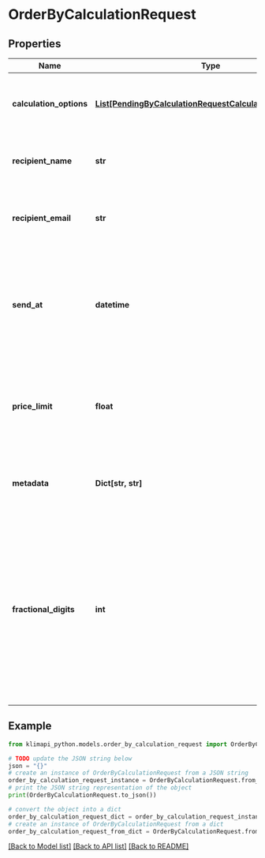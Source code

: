 # OrderByCalculationRequest


## Properties

Name | Type | Description | Notes
------------ | ------------- | ------------- | -------------
**calculation_options** | [**List[PendingByCalculationRequestCalculationOptionsInner]**](PendingByCalculationRequestCalculationOptionsInner.md) | An Array of [Calculation Options](https://klimapi.com/resources/factors). See the full list of supported options [here](https://klimapi.com/resources/factors). | 
**recipient_name** | **str** | The name which should be associated with the compensation | [optional] 
**recipient_email** | **str** | If a valid e-mail address is provided, we will send the certificate to this address | [optional] 
**send_at** | **datetime** | Timestamp of when the certificate should be send to the customer in ISO 8601 format (UTC). Defaults to the current timestamp. | [optional] 
**price_limit** | **float** | Set an optional price limit. if the order would exceed the limit a error will be thrown. Set the limit in the given currency. | [optional] 
**metadata** | **Dict[str, str]** | Add additional queryable information to the order as key-value pairs | [optional] 
**fractional_digits** | **int** | Normally, the calculation results are rounded to the nearest whole number. Specify here how many decimal places you would like to receive in addition. This only applies to calculation results, compensations are always made in whole kilograms | [optional] [default to 2]

## Example

```python
from klimapi_python.models.order_by_calculation_request import OrderByCalculationRequest

# TODO update the JSON string below
json = "{}"
# create an instance of OrderByCalculationRequest from a JSON string
order_by_calculation_request_instance = OrderByCalculationRequest.from_json(json)
# print the JSON string representation of the object
print(OrderByCalculationRequest.to_json())

# convert the object into a dict
order_by_calculation_request_dict = order_by_calculation_request_instance.to_dict()
# create an instance of OrderByCalculationRequest from a dict
order_by_calculation_request_from_dict = OrderByCalculationRequest.from_dict(order_by_calculation_request_dict)
```
[[Back to Model list]](../README.md#documentation-for-models) [[Back to API list]](../README.md#documentation-for-api-endpoints) [[Back to README]](../README.md)


